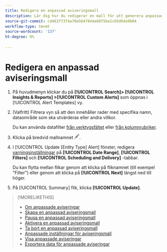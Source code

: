 ```yaml
---
title: Redigera en anpassad aviseringsmall
description: Lär dig hur du redigerar en mall för att generera anpassade aviseringar.
source-git-commit: cd461f73f4a70a5647844a6075ba1c65d64a9b04
workflow-type: tm+mt
source-wordcount: '137'
ht-degree: 0%

---
```


# Redigera en anpassad aviseringsmall

1. På huvudmenyn klickar du på **[!UICONTROL Search]> [!UICONTROL Insights & Reports] >[!UICONTROL Custom Alerts]** som öppnas i [!UICONTROL Alert Templates] vy.

1. (Valfritt) Filtrera vyn så att den innehåller rader med specifika namn, dataområde som ska utvärderas eller andra villkor.

   Du kan använda datafilter [från verktygsfältet](/help/search-social-commerce/common-tasks/data-views/ad-hoc-settings/column-filter-apply-from-toolbar.md) eller [från kolumnrubriker](/help/search-social-commerce/common-tasks/data-views/ad-hoc-settings/column-filter-apply-from-column-heading.md).

1. Klicka på bredvid mallnamnet ![Redigera](/help/search-social-commerce/assets/edit.png "Redigera").

1. I [!UICONTROL Update \[Entity Type\] Alert] fönster, redigera [varningsinställningar](alert-template-settings.md) på **[!UICONTROL Date Range]**, **[!UICONTROL Filters]** och **[!UICONTROL Scheduling and Delivery]** -tabbar.

   Du kan flytta mellan flikar genom att klicka på fliknamnet (till exempel &quot;Filter&quot;) eller genom att klicka på **[!UICONTROL Next]** längst ned till höger.

1. På [!UICONTROL Summary] flik, klicka **[!UICONTROL Update]**.

>[!MORELIKETHIS]
>
>* [Om anpassade aviseringar](alert-about.md)
>* [Skapa en anpassad aviseringsmall](alert-template-create.md)
>* [Pausa en anpassad aviseringsmall](alert-template-pause.md)
>* [Aktivera en anpassad aviseringsmall](alert-template-activate.md)
>* [Ta bort en anpassad aviseringsmall](alert-template-delete.md)
>* [Anpassade inställningar för aviseringsmall](alert-template-settings.md)
>* [Visa anpassade aviseringar](alert-view.md)
>* [Exportera data för anpassade aviseringar](alert-export-data.md)

